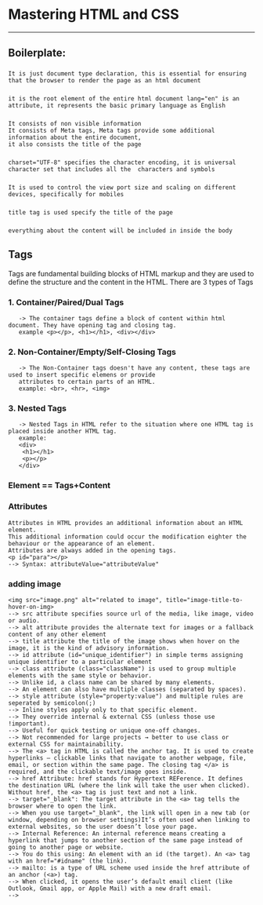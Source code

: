 # Mastering HTML and CSS

---
## Boilerplate:
### <!DOCTYPE html> 
    It is just document type declaration, this is essential for ensuring that the browser to render the page as an html document
### <html lang="en">
    it is the root element of the entire html document lang="en" is an attribute, it represents the basic primary language as English
### <head></head>
    It consists of non visible information
    It consists of Meta tags, Meta tags provide some additional information about the entire document,
    it also consists the title of the page 
### <meta charset="UTF-8"> 
    charset="UTF-8" specifies the character encoding, it is universal character set that includes all the  characters and symbols
### <meta name="viewport" content="width=device-width, initial-scale=1.0">
    It is used to control the view port size and scaling on different devices, specifically for mobiles
### <title>Document</title>
    title tag is used specify the title of the page
### <body></body>
    everything about the content will be included in inside the body
## Tags
   Tags are fundamental building blocks of HTML markup and they are used to define the structure and the content in the HTML.
   There are 3 types of Tags
### 1. Container/Paired/Dual Tags
       -> The container tags define a block of content within html document. They have opening tag and closing tag.
       example <p></p>, <h1></h1>, <div></div>
### 2. Non-Container/Empty/Self-Closing Tags
       -> The Non-Container tags doesn't have any content, these tags are used to insert specific elemens or provide 
       attributes to certain parts of an HTML.
       example: <br>, <hr>, <img>
### 3. Nested Tags
       -> Nested Tags in HTML refer to the situation where one HTML tag is placed inside another HTML tag.
       example: 
       <div>
        <h1></h1>
        <p></p>
       </div>
### Element == Tags+Content
### Attributes
    Attributes in HTML provides an additional information about an HTML element. 
    This additional information could occur the modification eighter the behaviour or the appearance of an element.
    Attributes are always added in the opening tags.
    <p id="para"></p>
    --> Syntax: attributeValue="attributeValue"
### adding image
    <img src="image.png" alt="related to image", title="image-title-to-hover-on-img>
    --> src attribute specifies source url of the media, like image, video or audio.
    --> alt attribute provides the alternate text for images or a fallback content of any other element
    --> title attribute the title of the image shows when hover on the image, it is the kind of advisory information.
    --> id attribute (id="unique_identifier") in simple terms assigning unique identifier to a particular element
    --> class attribute (class="className") is used to group multiple elements with the same style or behavior.
    --> Unlike id, a class name can be shared by many elements.
    --> An element can also have multiple classes (separated by spaces).
    --> style attribute (style="property:value") and multiple rules are seperated by semicolon(;)
    --> Inline styles apply only to that specific element.
    --> They override internal & external CSS (unless those use !important).
    --> Useful for quick testing or unique one-off changes.
    --> Not recommended for large projects → better to use class or external CSS for maintainability.
    --> The <a> tag in HTML is called the anchor tag. It is used to create hyperlinks — clickable links that navigate to another webpage, file, email, or section within the same page. The closing tag </a> is required, and the clickable text/image goes inside.
    --> href Attribute: href stands for Hypertext REFerence. It defines the destination URL (where the link will take the user when clicked). Without href, the <a> tag is just text and not a link.
    --> target="_blank": The target attribute in the <a> tag tells the browser where to open the link.
    --> When you use target="_blank", the link will open in a new tab (or window, depending on browser settings)It’s often used when linking to external websites, so the user doesn’t lose your page.
    --> Internal Reference: An internal reference means creating a hyperlink that jumps to another section of the same page instead of going to another page or website.
    --> You do this using: An element with an id (the target). An <a> tag with an href="#idname" (the link).
    --> mailto: is a type of URL scheme used inside the href attribute of an anchor (<a>) tag.
    --> When clicked, it opens the user’s default email client (like Outlook, Gmail app, or Apple Mail) with a new draft email.
    -->